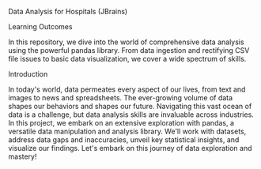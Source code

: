Data Analysis for Hospitals (JBrains)

Learning Outcomes

In this repository, we dive into the world of comprehensive data analysis using the powerful pandas library. From data ingestion and rectifying CSV file issues to basic data visualization, we cover a wide spectrum of skills.

Introduction

In today's world, data permeates every aspect of our lives, from text and images to news and spreadsheets. The ever-growing volume of data shapes our behaviors and shapes our future. Navigating this vast ocean of data is a challenge, but data analysis skills are invaluable across industries. In this project, we embark on an extensive exploration with pandas, a versatile data manipulation and analysis library. We'll work with datasets, address data gaps and inaccuracies, unveil key statistical insights, and visualize our findings. Let's embark on this journey of data exploration and mastery!
